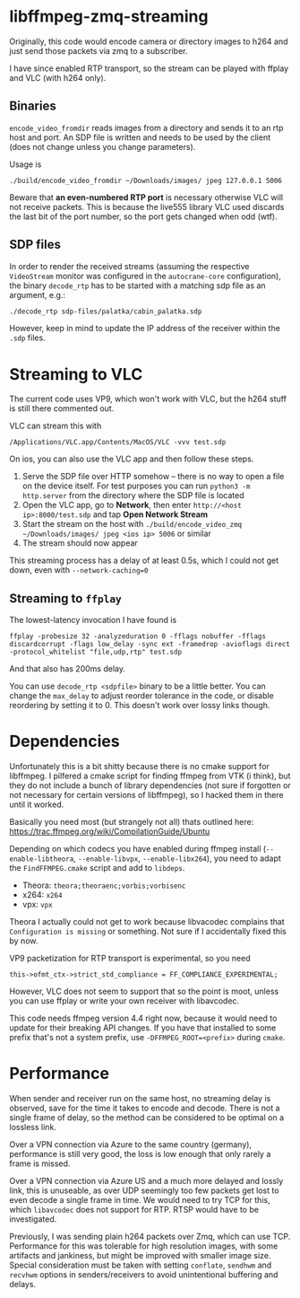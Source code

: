 # libffmpeg-zmq-streaming

Originally, this code would encode camera or directory images to h264 and just send
those packets via zmq to a subscriber.

I have since enabled RTP transport, so the stream can be played with ffplay and VLC
(with h264 only).

## Binaries

`encode_video_fromdir` reads images from a directory and sends it to an rtp host and port. An SDP file is written and
needs to be used by the client (does not change unless you change parameters).

Usage is

```
./build/encode_video_fromdir ~/Downloads/images/ jpeg 127.0.0.1 5006
```

Beware that **an even-numbered RTP port** is necessary otherwise VLC will not receive
packets. This is because the live555 library VLC used discards the last bit of the port
number, so the port gets changed when odd (wtf).

## SDP files

In order to render the received streams (assuming the respective ```VideoStream``` monitor was configured in the ```autocrane-core``` configuration), the binary ```decode_rtp``` has to be started with a matching sdp file as an argument, e.g.:

```bash
./decode_rtp sdp-files/palatka/cabin_palatka.sdp
```
However, keep in mind to update the IP address of the receiver within the `.sdp` files.



# Streaming to VLC

The current code uses VP9, which won't work with VLC, but the h264 stuff is still there
commented out.

VLC can stream this with

```
/Applications/VLC.app/Contents/MacOS/VLC -vvv test.sdp
```

On ios, you can also use the VLC app and then follow these steps.

1. Serve the SDP file over HTTP somehow – there is no way to open a file on the device
   itself. For test purposes you can run `python3 -m http.server` from the directory
   where the SDP file is located
2. Open the VLC app, go to **Network**, then enter `http://<host ip>:8000/test.sdp` and
   tap **Open Network Stream**
3. Start the stream on the host with `./build/encode_video_zmq ~/Downloads/images/ jpeg <ios ip> 5006` or similar
4. The stream should now appear

This streaming process has a delay of at least 0.5s, which I could not get down, even with
`--network-caching=0`

## Streaming to `ffplay`

The lowest-latency invocation I have found is

```
ffplay -probesize 32 -analyzeduration 0 -fflags nobuffer -fflags discardcorrupt -flags low_delay -sync ext -framedrop -avioflags direct -protocol_whitelist "file,udp,rtp" test.sdp
```

And that also has 200ms delay.

You can use `decode_rtp <sdpfile>` binary to be a little better. You can change the
`max_delay` to adjust reorder tolerance in the code, or disable reordering by setting it to 0. This doesn't work over lossy links though.

# Dependencies

Unfortunately this is a bit shitty because there is no cmake support for libffmpeg. I pilfered a cmake script for finding ffmpeg from VTK (i think),
but they do not include a bunch of library dependencies (not sure if forgotten or not necessary for certain versions of libffmpeg), so I hacked them in there until it worked.

Basically you need most (but strangely not all) thats outlined here: https://trac.ffmpeg.org/wiki/CompilationGuide/Ubuntu

Depending on which codecs you have enabled during ffmpeg install
(`--enable-libtheora`, `--enable-libvpx`, `--enable-libx264`), you need to adapt the
`FindFFMPEG.cmake` script and add to `libdeps`.

- Theora: `theora;theoraenc;vorbis;vorbisenc`
- x264: `x264`
- vpx: `vpx`

Theora I actually could not get to work because libvacodec complains that `Configuration
is missing` or something. Not sure if I accidentally fixed this by now.

VP9 packetization for RTP transport is experimental, so you need

```
this->ofmt_ctx->strict_std_compliance = FF_COMPLIANCE_EXPERIMENTAL;
```

However, VLC does not seem to support that so the point is moot, unless you can use
ffplay or write your own receiver with libavcodec.

This code needs ffmpeg version 4.4 right now, because it would need to update for their
breaking API changes. If you have that installed to some prefix that's not a system
prefix, use `-DFFMPEG_ROOT=<prefix>` during `cmake`.

# Performance

When sender and receiver run on the same host, no streaming delay is observed, save for
the time it takes to encode and decode. There is not a single frame of delay, so the
method can be considered to be optimal on a lossless link.

Over a VPN connection via Azure to the same country (germany), performance is still very
good, the loss is low enough that only rarely a frame is missed.

Over a VPN connection via Azure US and a much more delayed and lossly link, this is
unuseable, as over UDP seemingly too few packets get lost to even decode a single frame
in time. We would need to try TCP for this, which `libavcodec` does not support for RTP.
RTSP would have to be investigated.

Previously, I was sending plain h264 packets over Zmq, which can use TCP. Performance
for this was tolerable for high resolution images, with some artifacts and jankiness,
but might be improved with smaller image size. Special consideration must be taken with
setting `conflate`, `sendhwm` and `recvhwm` options in senders/receivers to avoid
unintentional buffering and delays.
